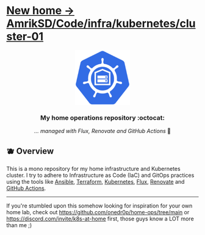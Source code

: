 # [New home -> AmrikSD/Code/infra/kubernetes/cluster-01](https://github.com/AmrikSD/code/tree/main/infra/kubernetes/cluster-01)

<div align="center">

<img src="./docs/logo.png" align="center" width="144px" height="144px"/>

### My home operations repository :octocat:

_... managed with Flux, Renovate and GitHub Actions_ 🤖

</div>

## 🫐 Overview

This is a mono repository for my home infrastructure and Kubernetes cluster.
I try to adhere to Infrastructure as Code (IaC) and GitOps practices using the tools like [Ansible](https://www.ansible.com/), [Terraform](https://www.terraform.io/), [Kubernetes](https://kubernetes.io/), [Flux](https://github.com/fluxcd/flux2), [Renovate](https://github.com/renovatebot/renovate) and [GitHub Actions](https://github.com/features/actions).

---


If you're stumbled upon this somehow looking for inspiration for your own home lab, check out https://github.com/onedr0p/home-ops/tree/main or https://discord.com/invite/k8s-at-home first, those guys know a LOT more than me ;)
